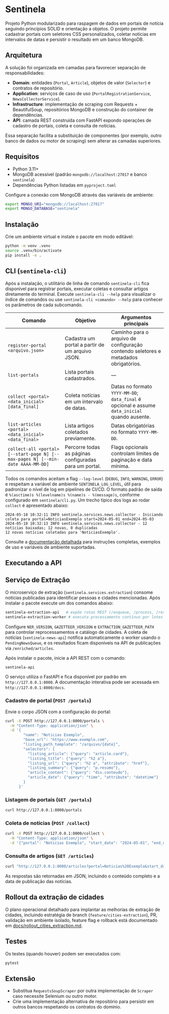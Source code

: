# Sentinela

Projeto Python modularizado para raspagem de dados em portais de notícia seguindo princípios SOLID e orientação a objetos. O projeto permite cadastrar portais com seletores CSS personalizados, coletar notícias em intervalos de datas e persistir o resultado em um banco MongoDB.

## Arquitetura

A solução foi organizada em camadas para favorecer separação de responsabilidades:

- **Domain**: entidades (`Portal`, `Article`), objetos de valor (`Selector`) e contratos de repositório.
- **Application**: serviços de caso de uso (`PortalRegistrationService`, `NewsCollectorService`).
- **Infrastructure**: implementação de scraping com Requests + BeautifulSoup, repositórios MongoDB e construção do container de dependências.
- **API**: camada REST construída com FastAPI expondo operações de cadastro de portais, coleta e consulta de notícias.

Essa separação facilita a substituição de componentes (por exemplo, outro banco de dados ou motor de scraping) sem alterar as camadas superiores.

## Requisitos

- Python 3.11+
- MongoDB acessível (padrão `mongodb://localhost:27017` e banco `sentinela`)
- Dependências Python listadas em `pyproject.toml`

Configure a conexão com MongoDB através das variáveis de ambiente:

```bash
export MONGO_URI="mongodb://localhost:27017"
export MONGO_DATABASE="sentinela"
```

## Instalação

Crie um ambiente virtual e instale o pacote em modo editável:

```bash
python -m venv .venv
source .venv/bin/activate
pip install -e .
```

## CLI (`sentinela-cli`)

Após a instalação, o utilitário de linha de comando `sentinela-cli` fica disponível para registrar portais, executar coletas e consultar artigos diretamente do terminal. Execute `sentinela-cli --help` para visualizar o índice de comandos ou use `sentinela-cli <comando> --help` para conhecer os parâmetros de cada subcomando.

| Comando | Objetivo | Argumentos principais |
| --- | --- | --- |
| `register-portal <arquivo.json>` | Cadastra um portal a partir de um arquivo JSON. | Caminho para o arquivo de configuração contendo seletores e metadados obrigatórios. |
| `list-portals` | Lista portais cadastrados. | — |
| `collect <portal> <data_inicial> [data_final]` | Coleta notícias em um intervalo de datas. | Datas no formato `YYYY-MM-DD`; `data_final` é opcional e assume `data_inicial` quando ausente. |
| `list-articles <portal> <data_inicial> <data_final>` | Lista artigos coletados previamente. | Datas obrigatórias no formato `YYYY-MM-DD`. |
| `collect-all <portal> [--start-page N] [--max-pages N] [--min-date AAAA-MM-DD]` | Percorre todas as páginas configuradas para um portal. | Flags opcionais controlam limites de paginação e data mínima. |

Todos os comandos aceitam a flag `--log-level` (`DEBUG`, `INFO`, `WARNING`, `ERROR`) e respeitam a variável de ambiente `SENTINELA_LOG_LEVEL`, útil para padronizar o nível de log em pipelines de CI/CD. O formato padrão de saída é `%(asctime)s %(levelname)s %(name)s - %(message)s`, conforme configurado em `sentinela/cli.py`. Um trecho típico dos logs ao rodar `collect` é apresentado abaixo:

```text
2024-05-18 10:32:11 INFO sentinela.services.news.collector - Iniciando coleta para portal=NoticiasExemplo start=2024-05-01 end=2024-05-03
2024-05-18 10:32:13 INFO sentinela.services.news.collector - 12 notícias baixadas; 12 novas, 0 duplicadas
12 novas notícias coletadas para 'NoticiasExemplo'.
```

Consulte a [documentação detalhada](docs/cli.md) para instruções completas, exemplos de uso e variáveis de ambiente suportadas.

## Executando a API

## Serviço de Extração

O microserviço de extração (`sentinela.services.extraction`) consome notícias publicadas para identificar pessoas e cidades mencionadas. Após instalar o pacote execute um dos comandos abaixo:

```bash
sentinela-extraction-api   # expõe rotas REST (/enqueue, /process, /results)
sentinela-extraction-worker # executa processamento contínuo por lotes
```

Configure `NER_VERSION`, `GAZETTEER_VERSION` e `EXTRACTION_GAZETTEER_PATH` para controlar reprocessamentos e catálogo de cidades. A coleta de notícias (`sentinela-news-api`) notifica automaticamente o worker usando o `PendingNewsQueue`, e os resultados ficam disponíveis na API de publicações via `/enriched/articles`.


Após instalar o pacote, inicie a API REST com o comando:

```bash
sentinela-api
```

O serviço utiliza o FastAPI e fica disponível por padrão em `http://127.0.0.1:8000`. A documentação interativa pode ser acessada em `http://127.0.0.1:8000/docs`.

### Cadastro de portal (`POST /portals`)

Envie o corpo JSON com a configuração do portal:

```bash
curl -X POST http://127.0.0.1:8000/portals \
  -H "Content-Type: application/json" \
  -d '{
        "name": "Noticias Exemplo",
        "base_url": "https://www.exemplo.com",
        "listing_path_template": "/arquivo/{date}",
        "selectors": {
          "listing_article": {"query": "article.card"},
          "listing_title": {"query": "h2 a"},
          "listing_url": {"query": "h2 a", "attribute": "href"},
          "listing_summary": {"query": "p.resumo"},
          "article_content": {"query": "div.conteudo"},
          "article_date": {"query": "time", "attribute": "datetime"}
        }
      }'
```

### Listagem de portais (`GET /portals`)

```bash
curl http://127.0.0.1:8000/portals
```

### Coleta de notícias (`POST /collect`)

```bash
curl -X POST http://127.0.0.1:8000/collect \
  -H "Content-Type: application/json" \
  -d '{"portal": "Noticias Exemplo", "start_date": "2024-05-01", "end_date": "2024-05-03"}'
```

### Consulta de artigos (`GET /articles`)

```bash
curl "http://127.0.0.1:8000/articles?portal=Noticias%20Exemplo&start_date=2024-05-01&end_date=2024-05-03"
```

As respostas são retornadas em JSON, incluindo o conteúdo completo e a data de publicação das notícias.

## Rollout da extração de cidades

O plano operacional detalhado para implantar as melhorias de extração de cidades, incluindo estratégia de branch (`feature/cities-extraction`), PR, validação em ambiente isolado, feature flag e rollback está documentado em [docs/rollout_cities_extraction.md](docs/rollout_cities_extraction.md).

## Testes

Os testes (quando houver) podem ser executados com:

```bash
pytest
```

## Extensão

- Substitua `RequestsSoupScraper` por outra implementação de `Scraper` caso necessite Selenium ou outro motor.
- Crie uma implementação alternativa de repositório para persistir em outros bancos respeitando os contratos do domínio.

